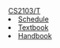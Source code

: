 <link rel="stylesheet" href="css/main.css">
<link rel="stylesheet" href="css/textbook.css">

<navbar placement="top" type="default">
    <a slot="brand" href="index.html" title="Home" class="navbar-brand">CS2103/T</a>
    <li><a href="index.html">Schedule</a></li>
    <li><a href="textbook.html">Textbook</a></li>
    <li><a href="handbook.html">Handbook</a></li>
</navbar>

<div class="website-content">
<include src="contents/textbook/L1P1.md" />
</div>